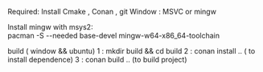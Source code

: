 Required: 
    Install Cmake , Conan , git
    Window : MSVC or mingw   

Install mingw with msys2:   
pacman -S --needed base-devel mingw-w64-x86_64-toolchain

build ( window && ubuntu)
1 : mkdir build && cd build 
2 : conan install .. ( to install dependence)
3 : conan build .. (to build project)
